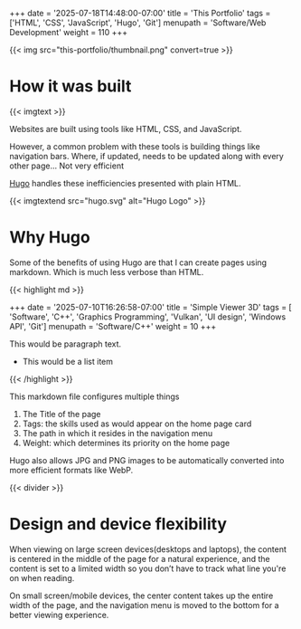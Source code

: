 +++
date = '2025-07-18T14:48:00-07:00'
title = 'This Portfolio'
tags = ['HTML', 'CSS', 'JavaScript', 'Hugo', 'Git']
menupath = 'Software/Web Development'
weight = 110
+++

{{< img src="this-portfolio/thumbnail.png" convert=true >}}

# How it was built

{{< imgtext >}}

Websites are built using tools like HTML, CSS, and JavaScript. 

However, a common problem with these tools is building things like navigation bars. Where, if updated, needs to be updated along with every other page... Not very efficient 


[Hugo](https://gohugo.io/) handles these inefficiencies presented with plain HTML.  

{{< imgtextend src="hugo.svg" alt="Hugo Logo" >}}

# Why Hugo

Some of the benefits of using Hugo are that I can create pages using markdown. Which is much less verbose than HTML. 

{{< highlight md >}}

+++
date = '2025-07-10T16:26:58-07:00'
title = 'Simple Viewer 3D'
tags = [ 'Software', 'C++', 'Graphics Programming', 'Vulkan', 'UI design', 'Windows API', 'Git']
menupath = 'Software/C++'
weight = 10
+++

This would be paragraph text.

 - This would be a list item

{{< /highlight  >}}

This markdown file configures multiple things

 1. The Title of the page 
 2. Tags: the skills used as would appear on the home page card
 3. The path in which it resides in the navigation menu
 4. Weight: which determines its priority on the home page

Hugo also allows JPG and PNG images to be automatically converted into more efficient formats like WebP. 

{{< divider >}}

# Design and device flexibility

When viewing on large screen devices(desktops and laptops), the content is centered in the middle of the page for a natural experience, and the content is set to a limited width so you don’t have to track what line you're on when reading. 

On small screen/mobile devices, the center content takes up the entire width of the page, and the navigation menu is moved to the bottom for a better viewing experience.